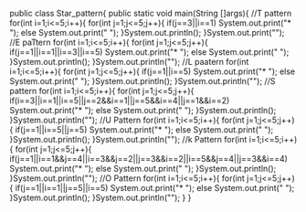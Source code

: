 public class Star_pattern{
  public static void main(String []args){
      //T pattern
        for(int i=1;i<=5;i++){
             for(int j=1;j<=5;j++){
            if(j==3||i==1)
            System.out.print("* ");
            else
            System.out.print("  ");
             }System.out.println();
        }System.out.print("");
        //E paTtern
        for(int i=1;i<=5;i++){
             for(int j=1;j<=5;j++){
            if(j==1||i==1||i==3||i==5)
            System.out.print("* ");
            else
            System.out.print("  ");
             }System.out.println();
        }System.out.println("");
        //L paatern
        for(int i=1;i<=5;i++){
             for(int j=1;j<=5;j++){
            if(j==1||i==5)
            System.out.print("* ");
            else
            System.out.print("  ");
             }System.out.println();
        }System.out.println("");
        //S pattern
        for(int i=1;i<=5;i++){
             for(int j=1;j<=5;j++){
            if(i==3||i==1||i==5||j==2&&i==1||j==5&&i==4||j==1&&i==2)
            System.out.print("* ");
            else
            System.out.print("  ");
             }System.out.println();
        }System.out.println("");
        //U Pattern
        for(int i=1;i<=5;i++){
             for(int j=1;j<=5;j++){
            if(j==1||i==5||j==5)
            System.out.print("* ");
            else
            System.out.print("  ");
             }System.out.println();
        }System.out.println("");
         //k Pattern
        for(int i=1;i<=5;i++){
             for(int j=1;j<=5;j++){
            if(j==1||i==1&&j==4||i==3&&j==2||j==3&&i==2||i==5&&j==4||j==3&&i==4)
            System.out.print("* ");
            else
            System.out.print("  ");
             }System.out.println();
        }System.out.println("");
        //O Pattern
        for(int i=1;i<=5;i++){
             for(int j=1;j<=5;j++){
            if(j==1||i==1||j==5||i==5)
            System.out.print("* ");
            else
            System.out.print("  ");
             }System.out.println();
        }System.out.println("");
     }
}
